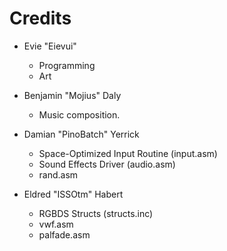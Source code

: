 # Credits

- Evie "Eievui"
  - Programming
  - Art

- Benjamin "Mojius" Daly
  - Music composition.

- Damian "PinoBatch" Yerrick
  - Space-Optimized Input Routine (input.asm)
  - Sound Effects Driver (audio.asm)
  - rand.asm

- Eldred "ISSOtm" Habert
  - RGBDS Structs (structs.inc)
  - vwf.asm
  - palfade.asm
